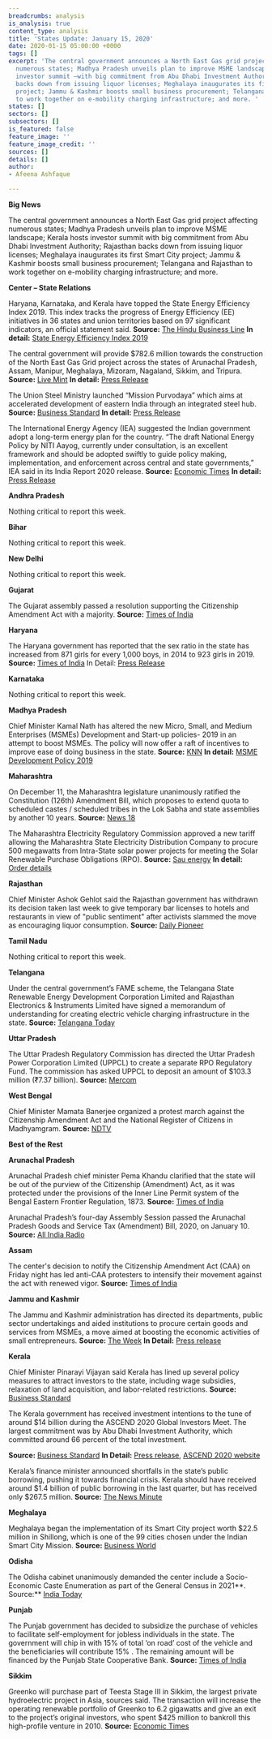 ```yaml
---
breadcrumbs: analysis
is_analysis: true
content_type: analysis
title: 'States Update: January 15, 2020'
date: 2020-01-15 05:00:00 +0000
tags: []
excerpt: 'The central government announces a North East Gas grid project affecting
  numerous states; Madhya Pradesh unveils plan to improve MSME landscape; Kerala hosts
  investor summit —with big commitment from Abu Dhabi Investment Authority; Rajasthan
  backs down from issuing liquor licenses; Meghalaya inaugurates its first Smart City
  project; Jammu & Kashmir boosts small business procurement; Telangana and Rajasthan
  to work together on e-mobility charging infrastructure; and more. '
states: []
sectors: []
subsectors: []
is_featured: false
feature_image: ''
feature_image_credit: ''
sources: []
details: []
author:
- Afeena Ashfaque

---
```

**Big News**

The central government announces a North East Gas grid project affecting numerous states; Madhya Pradesh unveils plan to improve MSME landscape; Kerala hosts investor summit with big commitment from Abu Dhabi Investment Authority; Rajasthan backs down from issuing liquor licenses; Meghalaya inaugurates its first Smart City project; Jammu & Kashmir boosts small business procurement; Telangana and Rajasthan to work together on e-mobility charging infrastructure; and more.

**Center – State Relations**

Haryana, Karnataka, and Kerala have topped the State Energy Efficiency Index 2019. This index tracks the progress of Energy Efficiency (EE) initiatives in 36 states and union territories based on 97 significant indicators, an official statement said. **Source:** [The Hindu Business Line](https://www.thehindubusinessline.com/economy/bee-launches-state-energy-efficiency-index-2019/article30533640.ece) **In detail:** [State Energy Efficiency Index 2019](https://www.aeee.in/state-energy-efficiency-index-2019/)

The central government will provide $782.6 million towards the construction of the North East Gas Grid project across the states of Arunachal Pradesh, Assam, Manipur, Meghalaya, Mizoram, Nagaland, Sikkim, and Tripura. **Source:** [Live Mint](https://www.livemint.com/industry/energy/centre-to-foot-60-cost-of-north-east-gas-grid-11578480107879.html) **In detail:** [Press Release](https://pib.gov.in/Pressreleaseshare.aspx?PRID=1598709)

The Union Steel Ministry launched “Mission Purvodaya” which aims at accelerated development of eastern India through an integrated steel hub. **Source:** [Business Standard](https://www.business-standard.com/article/pti-stories/govt-launches-mission-to-develop-steel-sector-in-eastern-india-120011100887_1.html) **In detail:** [Press Release](https://pib.gov.in/newsite/PrintRelease.aspx?relid=197372)

The International Energy Agency (IEA) suggested the Indian government adopt a long-term energy plan for the country. “The draft National Energy Policy by NITI Aayog, currently under consultation, is an excellent framework and should be adopted swiftly to guide policy making, implementation, and enforcement across central and state governments,” IEA said in its India Report 2020 release. **Source:** [Economic Times](https://economictimes.indiatimes.com/industry/energy/power/international-energy-agency-urges-india-to-adopt-niti-aayogs-national-energy-policy/articleshow/73185706.cms) **In detail:** [Press Release](https://www.iea.org/news/iea-launches-first-in-depth-review-of-indias-energy-policies)

**Andhra Pradesh**

Nothing critical to report this week.

**Bihar**

Nothing critical to report this week.

**New Delhi**

Nothing critical to report this week.

**Gujarat**

The Gujarat assembly passed a resolution supporting the Citizenship Amendment Act with a majority. **Source:** [Times of India](https://timesofindia.indiatimes.com/city/ahmedabad/pro-caa-resolution-passed/articleshow/73196492.cms)

**Haryana**

The Haryana government has reported that the sex ratio in the state has increased from 871 girls for every 1,000 boys, in 2014 to 923 girls in 2019. **Source:** [Times of India](https://timesofindia.indiatimes.com/city/gurgaon/haryana-claims-rise-of-52-points-in-sex-ratio-at-birth-in-last-5-years/articleshow/73201414.cms) In Detail: [Press Release](https://prharyana.gov.in/en/haryana-has-set-a-new-benchmark-in-male-female-sex-ratio-as-the-state-has-witnessed-a-remarkable)

**Karnataka**

Nothing critical to report this week.

**Madhya Pradesh**

Chief Minister Kamal Nath has altered the new Micro, Small, and Medium Enterprises (MSMEs) Development and Start-up policies- 2019 in an attempt to boost MSMEs. The policy will now offer a raft of incentives to improve ease of doing business in the state. **Source:** [KNN](https://knnindia.co.in/news/newsdetails/msme/kamal-nath-amends-msme-policy-in-madhya-pradesh-nee-policy-has-several-sops-for-msmes) **In detail:** [MSME Development Policy 2019](https://mpmsme.gov.in/mpmsmecms/Uploaded%20Document/Documents/MP_MSMED_Policy_2019_Eng.pdf)

**Maharashtra**

On December 11, the Maharashtra legislature unanimously ratified the Constitution (126th) Amendment Bill, which proposes to extend quota to scheduled castes / scheduled tribes in the Lok Sabha and state assemblies by another 10 years. **Source:** [News 18](https://www.news18.com/news/politics/maharashtra-legislature-unanimously-ratifies-bill-to-extend-scst-quota-by-10-years-2451019.html)

The Maharashtra Electricity Regulatory Commission approved a new tariff allowing the Maharashtra State Electricity Distribution Company to procure 500 megawatts from Intra-State solar power projects for meeting the Solar Renewable Purchase Obligations (RPO). **Source:** [Sau energy](https://www.saurenergy.com/solar-energy-news/merc-approves-tariff-of-rs-2-90-kwh-discovered-in-500-mw-solar-tender) **In detail:** [Order details](https://www.merc.gov.in/faces/merc/common/outputClient.xhtml)

**Rajasthan**

Chief Minister Ashok Gehlot said the Rajasthan government has withdrawn its decision taken last week to give temporary bar licenses to hotels and restaurants in view of "public sentiment" after activists slammed the move as encouraging liquor consumption. **Source:** [Daily Pioneer](https://www.dailypioneer.com/2020/india/rajasthan-govt-withdraws-decision-to-give-temporary-bar-licences-to-hotels.html)

**Tamil Nadu**

Nothing critical to report this week.

**Telangana**

Under the central government’s FAME scheme, the Telangana State Renewable Energy Development Corporation Limited and Rajasthan Electronics & Instruments Limited have signed a memorandum of understanding for creating electric vehicle charging infrastructure in the state. **Source:** [Telangana Today](https://telanganatoday.com/reil-tsredco-join-hands-to-create-ev-charging-infra-in-telangana)

**Uttar Pradesh**

The Uttar Pradesh Regulatory Commission has directed the Uttar Pradesh Power Corporation Limited (UPPCL) to create a separate RPO Regulatory Fund. The commission has asked UPPCL to deposit an amount of $103.3 million (₹7.37 billion). **Source:** [Mercom](https://mercomindia.com/uttar-pradesh-discom-deposit-%E2%82%B97-billion-rpo-fund/)

**West Bengal**

Chief Minister Mamata Banerjee organized a protest march against the Citizenship Amendment Act and the National Register of Citizens in Madhyamgram. **Source:** [NDTV](https://www.ndtv.com/india-news/west-bengal-chief-minister-mamata-banerjee-takes-out-protest-march-against-citizenship-amendment-act-2161610)

**Best of the Rest**

**Arunachal Pradesh**

Arunachal Pradesh chief minister Pema Khandu clarified that the state will be out of the purview of the Citizenship (Amendment) Act, as it was protected under the provisions of the Inner Line Permit system of the Bengal Eastern Frontier Regulation, 1873. **Source:** [Times of India](https://timesofindia.indiatimes.com/city/itanagar/ilp-will-keep-arunachal-pradesh-out-of-caa/articleshow/73201383.cms)

Arunachal Pradesh’s four-day Assembly Session passed the Arunachal Pradesh Goods and Service Tax (Amendment) Bill, 2020, on January 10. **Source:** [All India Radio](http://www.newsonair.com/News?title=Arunachal-Pradesh%3A-Four-day-Assembly-Session-concludes&id=377531)

**Assam**

The center's decision to notify the Citizenship Amendment Act (CAA) on Friday night has led anti-CAA protesters to intensify their movement against the act with renewed vigor. **Source:** [Times of India](https://timesofindia.indiatimes.com/india/protests-intensify-in-assam-after-centre-notifies-caa/articleshow/73209373.cms)

**Jammu and Kashmir**

The Jammu and Kashmir administration has directed its departments, public sector undertakings and aided institutions to procure certain goods and services from MSMEs, a move aimed at boosting the economic activities of small entrepreneurs. **Source:** [The Week](https://www.theweek.in/wire-updates/business/2020/01/12/dcm25-jk-items-directive.html) **In Detail:** [Press release](http://www.jkdirinf.in/NewsDescription.aspx?ID=60324)

**Kerala**

Chief Minister Pinarayi Vijayan said Kerala has lined up several policy measures to attract investors to the state, including wage subsidies, relaxation of land acquisition, and labor-related restrictions. **Source:** [Business Standard](https://www.business-standard.com/article/economy-policy/several-policy-initiatives-to-enhance-ease-of-doing-business-in-kerala-cm-120010901023_1.html)

The Kerala government has received investment intentions to the tune of around $14 billion during the ASCEND 2020 Global Investors Meet. The largest commitment was by Abu Dhabi Investment Authority, which committed around 66 percent of the total investment.

**Source:** [Business Standard](https://www.business-standard.com/article/economy-policy/kerala-receives-investment-proposals-worth-rs-1-trillion-at-ascend-2020-120011001373_1.html) **In Detail:** [Press release](https://www.prd.kerala.gov.in/ml/node/66362), [ASCEND 2020 website](https://www.ascendkerala2020.com/)

Kerala’s finance minister announced shortfalls in the state’s public borrowing, pushing it towards financial crisis. Kerala should have received around $1.4 billion of public borrowing in the last quarter, but has received only $267.5 million. **Source:** [The News Minute](https://www.thenewsminute.com/article/centre-s-drastic-cut-allocations-has-pushed-kerala-financial-crisis-fm-isaac-115837)

**Meghalaya**

Meghalaya began the implementation of its Smart City project worth $22.5 million in Shillong, which is one of the 99 cities chosen under the Indian Smart City Mission. **Source:** [Business World](http://bwsmartcities.businessworld.in/article/Meghalaya-government-flags-off-it-s-Smart-City-projects/10-01-2020-181810/)

**Odisha**

The Odisha cabinet unanimously demanded the center include a Socio-Economic Caste Enumeration as part of the General Census in 2021**. Source:** [India Today](https://www.indiatoday.in/india/story/odisha-cabinet-passes-resolution-demanding-socio-economic-caste-census-in-2021-1636092-2020-01-12)

**Punjab**

The Punjab government has decided to subsidize the purchase of vehicles to facilitate self-employment for jobless individuals in the state. The government will chip in with 15% of total ‘on road’ cost of the vehicle and the beneficiaries will contribute 15% . The remaining amount will be financed by the Punjab State Cooperative Bank. **Source:** [Times of India](https://timesofindia.indiatimes.com/city/chandigarh/punjab-to-provide-subsidy-for-purchase-of-vehicles-to-unemployed/articleshow/73146964.cms)

**Sikkim**

Greenko will purchase part of Teesta Stage III in Sikkim, the largest private hydroelectric project in Asia, sources said. The transaction will increase the operating renewable portfolio of Greenko to 6.2 gigawatts and give an exit to the project’s original investors, who spent $425 million to bankroll this high-profile venture in 2010. **Source:** [Economic Times](https://economictimes.indiatimes.com/industry/energy/greenko-set-to-buy-into-1-5-bn-teesta-project-in-sikkim/articleshow/73147719.cms)